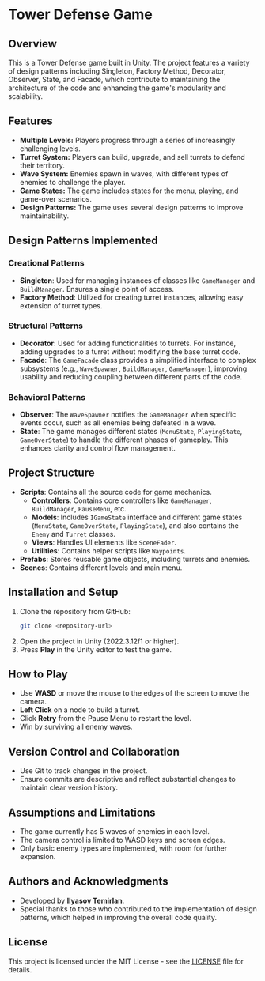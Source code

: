 # Tower Defense Game

## Overview
This is a Tower Defense game built in Unity. The project features a variety of design patterns including Singleton, Factory Method, Decorator, Observer, State, and Facade, which contribute to maintaining the architecture of the code and enhancing the game's modularity and scalability.

## Features
- **Multiple Levels:** Players progress through a series of increasingly challenging levels.
- **Turret System:** Players can build, upgrade, and sell turrets to defend their territory.
- **Wave System:** Enemies spawn in waves, with different types of enemies to challenge the player.
- **Game States:** The game includes states for the menu, playing, and game-over scenarios.
- **Design Patterns:** The game uses several design patterns to improve maintainability.

## Design Patterns Implemented

### Creational Patterns
- **Singleton**: Used for managing instances of classes like `GameManager` and `BuildManager`. Ensures a single point of access.
- **Factory Method**: Utilized for creating turret instances, allowing easy extension of turret types.

### Structural Patterns
- **Decorator**: Used for adding functionalities to turrets. For instance, adding upgrades to a turret without modifying the base turret code.
- **Facade**: The `GameFacade` class provides a simplified interface to complex subsystems (e.g., `WaveSpawner`, `BuildManager`, `GameManager`), improving usability and reducing coupling between different parts of the code.

### Behavioral Patterns
- **Observer**: The `WaveSpawner` notifies the `GameManager` when specific events occur, such as all enemies being defeated in a wave.
- **State**: The game manages different states (`MenuState`, `PlayingState`, `GameOverState`) to handle the different phases of gameplay. This enhances clarity and control flow management.

## Project Structure
- **Scripts**: Contains all the source code for game mechanics.
  - **Controllers**: Contains core controllers like `GameManager`, `BuildManager`, `PauseMenu`, etc.
  - **Models**: Includes `IGameState` interface and different game states (`MenuState`, `GameOverState`, `PlayingState`), and also contains the `Enemy` and `Turret` classes.
  - **Views**: Handles UI elements like `SceneFader`.
  - **Utilities**: Contains helper scripts like `Waypoints`.
- **Prefabs**: Stores reusable game objects, including turrets and enemies.
- **Scenes**: Contains different levels and main menu.

## Installation and Setup
1. Clone the repository from GitHub:
   ```bash
   git clone <repository-url>
   ```
2. Open the project in Unity (2022.3.12f1 or higher).
3. Press **Play** in the Unity editor to test the game.

## How to Play
- Use **WASD** or move the mouse to the edges of the screen to move the camera.
- **Left Click** on a node to build a turret.
- Click **Retry** from the Pause Menu to restart the level.
- Win by surviving all enemy waves.

## Version Control and Collaboration
- Use Git to track changes in the project.
- Ensure commits are descriptive and reflect substantial changes to maintain clear version history.

## Assumptions and Limitations
- The game currently has 5 waves of enemies in each level.
- The camera control is limited to WASD keys and screen edges.
- Only basic enemy types are implemented, with room for further expansion.

## Authors and Acknowledgments
- Developed by **Ilyasov Temirlan**.
- Special thanks to those who contributed to the implementation of design patterns, which helped in improving the overall code quality.

## License
This project is licensed under the MIT License - see the [LICENSE](LICENSE) file for details.
